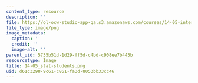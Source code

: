 ```yaml
---
content_type: resource
description: ''
file: https://ol-ocw-studio-app-qa.s3.amazonaws.com/courses/14-05-intermediate-macroeconomics-spring-2013/d61c32989c61c861fa3d8053bb33cc46_14-05_stat-students.png
file_type: image/png
image_metadata:
  caption: ''
  credit: ''
  image-alt: ''
parent_uid: 5735b51d-1d29-ff5d-c4bd-c908ee7b445b
resourcetype: Image
title: 14-05_stat-students.png
uid: d61c3298-9c61-c861-fa3d-8053bb33cc46
---
```

